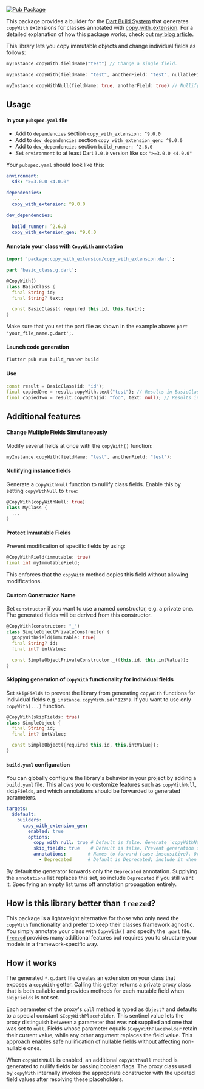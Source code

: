[![Pub Package](https://img.shields.io/pub/v/copy_with_extension_gen.svg)](https://pub.dev/packages/copy_with_extension_gen)

This package provides a builder for the [Dart Build System](https://pub.dev/packages/build) that generates `copyWith` extensions for classes annotated with [copy_with_extension](https://pub.dev/packages/copy_with_extension). For a detailed explanation of how this package works, check out [my blog article](https://alexander-kirsch.com/blog/dart-extensions/).

This library lets you copy immutable objects and change individual fields as follows:

```dart
myInstance.copyWith.fieldName("test") // Change a single field.

myInstance.copyWith(fieldName: "test", anotherField: "test", nullableField: null) // Change multiple fields at once.

myInstance.copyWithNull(fieldName: true, anotherField: true) // Nullify multiple fields at once.
```


## Usage

#### In your `pubspec.yaml` file
- Add to `dependencies` section `copy_with_extension: ^9.0.0`
- Add to `dev_dependencies` section `copy_with_extension_gen: ^9.0.0`
- Add to `dev_dependencies` section `build_runner: ^2.6.0`
- Set `environment` to at least Dart `3.0.0` version like so: `">=3.0.0 <4.0.0"`

Your `pubspec.yaml` should look like this:

```yaml
environment:
  sdk: ">=3.0.0 <4.0.0"

dependencies:
  ...
  copy_with_extension: ^9.0.0
  
dev_dependencies:
  ...
  build_runner: ^2.6.0
  copy_with_extension_gen: ^9.0.0
```

#### Annotate your class with `CopyWith` annotation

```dart
import 'package:copy_with_extension/copy_with_extension.dart';

part 'basic_class.g.dart';

@CopyWith()
class BasicClass {
  final String id;
  final String? text;

  const BasicClass({ required this.id, this.text});
}
```

Make sure that you set the part file as shown in the example above: `part 'your_file_name.g.dart';`.

#### Launch code generation

```bash
flutter pub run build_runner build
```

#### Use

```dart
const result = BasicClass(id: "id");
final copiedOne = result.copyWith.text("test"); // Results in BasicClass(id: "id", text: "test");
final copiedTwo = result.copyWith(id: "foo", text: null); // Results in BasicClass(id: "foo", text: null);
```

## Additional features

#### Change Multiple Fields Simultaneously
Modify several fields at once with the `copyWith()` function:
```dart
myInstance.copyWith(fieldName: "test", anotherField: "test");
```

#### Nullifying instance fields

Generate a `copyWithNull` function to nullify class fields. Enable this by setting `copyWithNull` to `true`:
```dart
@CopyWith(copyWithNull: true)
class MyClass {
  ...
}
```

#### Protect Immutable Fields

Prevent modification of specific fields by using:

```dart
@CopyWithField(immutable: true)
final int myImmutableField;
```

This enforces that the `copyWith` method copies this field without allowing modifications.

#### Custom Constructor Name

Set `constructor` if you want to use a named constructor, e.g. a private one. The generated fields will be derived from this constructor.

```dart
@CopyWith(constructor: "_")
class SimpleObjectPrivateConstructor {
  @CopyWithField(immutable: true)
  final String? id;
  final int? intValue;

  const SimpleObjectPrivateConstructor._({this.id, this.intValue});
}
```

#### Skipping generation of `copyWith` functionality for individual fields

Set `skipFields` to prevent the library from generating `copyWith` functions for individual fields e.g. `instance.copyWith.id("123")`. If you want to use only `copyWith(...)` function.

```dart
@CopyWith(skipFields: true)
class SimpleObject {
  final String id;
  final int? intValue;

  const SimpleObject({required this.id, this.intValue});
}
```

#### `build.yaml` configuration

You can globally configure the library's behavior in your project by adding a `build.yaml` file. This allows you to customize features such as `copyWithNull`, `skipFields`, and which annotations should be forwarded to generated parameters.

```yaml
targets:
  $default:
    builders:
      copy_with_extension_gen:
        enabled: true
        options:
          copy_with_null: true # Default is false. Generate `copyWithNull` functions.
          skip_fields: true    # Default is false. Prevent generation of individual field methods, e.g. `instance.copyWith.id("123")`.
          annotations:        # Names to forward (case-insensitive). Overrides defaults when provided.
            - Deprecated      # Default is Deprecated; include it when overriding. Use [] to disable
```

By default the generator forwards only the `Deprecated` annotation. Supplying the `annotations` list replaces this set, so include `Deprecated` if you still want it. Specifying an empty list turns off annotation propagation entirely.

## How is this library better than `freezed`?

This package is a lightweight alternative for those who only need the `copyWith` functionality and prefer to keep their classes framework agnostic. You simply annotate your class with `CopyWith()` and specify the `.part` file. [`freezed`](https://pub.dev/packages/freezed) provides many additional features but requires you to structure your models in a framework‑specific way.

## How it works

The generated `*.g.dart` file creates an extension on your class that exposes a `copyWith` getter. Calling this getter returns a private proxy class that is both callable and provides methods for each mutable field when `skipFields` is not set.

Each parameter of the proxy's `call` method is typed as `Object?` and defaults to a special constant `$CopyWithPlaceholder`. This sentinel value lets the proxy distinguish between a parameter that was **not** supplied and one that was set to `null`. Fields whose parameter equals `$CopyWithPlaceholder` retain their current value, while any other argument replaces the field value. This approach enables safe nullification of nullable fields without affecting non-nullable ones.

When `copyWithNull` is enabled, an additional `copyWithNull` method is generated to nullify fields by passing boolean flags. The proxy class used by `copyWith` internally invokes the appropriate constructor with the updated field values after resolving these placeholders.